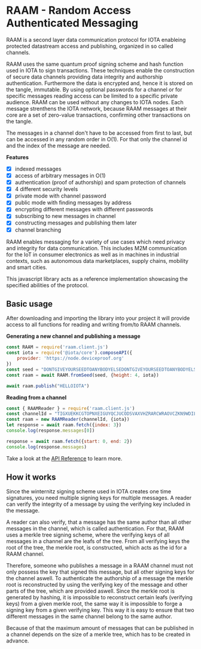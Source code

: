# RAAM - Random Access Authenticated Messaging
RAAM is a second layer data communication protocol for IOTA
enableing protected datastream access and publishing, organized in so called channels.

RAAM uses the same quantum proof signing scheme and hash function used in IOTA to sign transactions. 
These techniques enable the construction of secure data channels providing data integrity and 
authorship authentication. Furthermore the data is encrypted and, hence it is stored on the tangle, 
immutable. By using optional passwords for a channel or for specific messages reading access can be limited
to a specific private audience. RAAM can be used without any changes to IOTA nodes. Each message strenthens
the IOTA network, because RAAM messages at their core are a set of zero-value transactions, confirming other 
transactions on the tangle.

The messages in a channel don't have to be accessed from first to last, but can be accessed in any random order in O(1).
For that only the channel id and the index of the message are needed.

**Features**
- [x] indexed messages
- [x] access of arbitrary messages in O(1)
- [x] authentication (proof of authorship) and spam protection of channels
- [x] 4 different security levels
- [x] private mode with channel password
- [x] public mode with finding messages by address
- [x] encrypting different messages with different passwords
- [x] subscribing to new messages in channel
- [x] constructing messages and publishing them later
- [x] channel branching

RAAM enables messaging for a variety of use cases which need privacy and integrity for data communication. This includes
M2M communication for the IoT in consumer electronics as well as in machines in industrial contexts, such as
autonomous data marketplaces, supply chains, mobility and smart cities.

This javascript library acts as a reference implementation showcasing the specified abilities of the protocol. 

## Basic usage
After downloading and importing the library into your project it will provide access to all functions for reading and 
writing from/to RAAM channels.

**Generating a new channel and publishing a message**  
```js
const RAAM = require('raam.client.js')
const iota = require('@iota/core').composeAPI({
    provider: 'https://node.deviceproof.org'
})
const seed = "DONTGIVEYOURSEEDTOANYBODYELSEDONTGIVEYOURSEEDTOANYBODYELSEDONTGIVEYOURSEEDTOANYBODYELSE"
const raam = await RAAM.fromSeed(seed, {height: 4, iota})

await raam.publish("HELLOIOTA")
```

**Reading from a channel**
```js
const { RAAMReader } = require('raam.client.js')
const channelId = "TIGXUEKKCGTOPNXEIGUYQCJUCODSVAXVHZRARCWRAOVCZKN9WDILGKRIDAXBJSACGDWTTVBEOIZHQTSYX"
const raam = new RAAMReader(channelId, {iota})
let response = await raam.fetch({index: 3})
console.log(response.messages[0])

response = await raam.fetch({start: 0, end: 2})
console.log(response.messages)
```

Take a look at the [API Reference](docs/api.md) to learn more.

## How it works
Since the winternitz signing scheme used in IOTA creates one time signatures, you need multiple signing keys for 
multiple messages. A reader can verify the integrity of a message by using the verifying key included in the message.

A reader can also verify, that a message has the same author than all other messages in the channel, which
is called authentication. For that, RAAM uses a merkle tree signing scheme, where the verifying keys of all messages in 
a channel are the leafs of the tree. From all verifying keys the root of the tree, the merkle root, is constructed, which 
acts as the id for a RAAM channel. 

Therefore, someone who publishes a message in a RAAM channel must not only possess the key that signed this message,
but all other signing keys for the channel aswell. To authenticate the authorship of a message the merkle root is 
reconstructed by using the verifying key of the message and other parts of the tree, which are provided aswell. 
Since the merkle root is generated by hashing, it is impossible to reconstruct certain leafs (verifying keys) from 
a given merkle root, the same way it is impossible to forge a signing key from a given verifying key. This way it is easy
to ensure that two different messages in the same channel belong to the same author.

Because of that the maximum amount of messages that can be published in a channel depends on the size of a merkle tree, 
which has to be created in advance.
